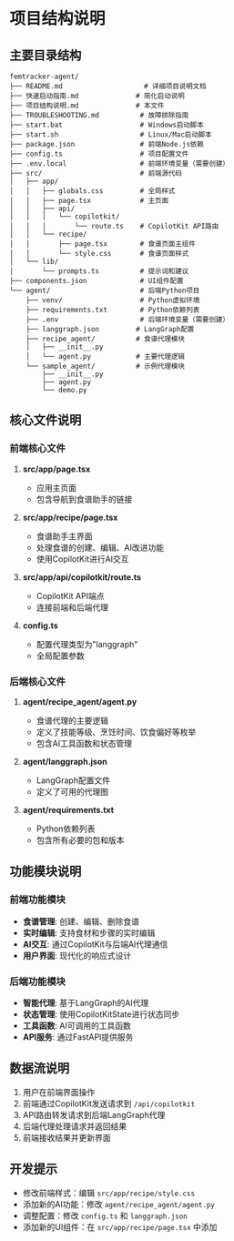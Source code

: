 # 项目结构说明

## 主要目录结构

```
femtracker-agent/
├── README.md                    # 详细项目说明文档
├── 快速启动指南.md              # 简化启动说明
├── 项目结构说明.md              # 本文件
├── TROUBLESHOOTING.md          # 故障排除指南
├── start.bat                   # Windows启动脚本
├── start.sh                    # Linux/Mac启动脚本
├── package.json                # 前端Node.js依赖
├── config.ts                   # 项目配置文件
├── .env.local                  # 前端环境变量（需要创建）
├── src/                        # 前端源代码
│   ├── app/
│   │   ├── globals.css         # 全局样式
│   │   ├── page.tsx            # 主页面
│   │   ├── api/
│   │   │   └── copilotkit/
│   │   │       └── route.ts    # CopilotKit API路由
│   │   └── recipe/
│   │       ├── page.tsx        # 食谱页面主组件
│   │       └── style.css       # 食谱页面样式
│   └── lib/
│       └── prompts.ts          # 提示词和建议
├── components.json             # UI组件配置
└── agent/                      # 后端Python项目
    ├── venv/                   # Python虚拟环境
    ├── requirements.txt        # Python依赖列表
    ├── .env                    # 后端环境变量（需要创建）
    ├── langgraph.json         # LangGraph配置
    ├── recipe_agent/          # 食谱代理模块
    │   ├── __init__.py
    │   └── agent.py           # 主要代理逻辑
    └── sample_agent/          # 示例代理模块
        ├── __init__.py
        ├── agent.py
        └── demo.py
```

## 核心文件说明

### 前端核心文件

1. **src/app/page.tsx**
   - 应用主页面
   - 包含导航到食谱助手的链接

2. **src/app/recipe/page.tsx**
   - 食谱助手主界面
   - 处理食谱的创建、编辑、AI改进功能
   - 使用CopilotKit进行AI交互

3. **src/app/api/copilotkit/route.ts**
   - CopilotKit API端点
   - 连接前端和后端代理

4. **config.ts**
   - 配置代理类型为"langgraph"
   - 全局配置参数

### 后端核心文件

1. **agent/recipe_agent/agent.py**
   - 食谱代理的主要逻辑
   - 定义了技能等级、烹饪时间、饮食偏好等枚举
   - 包含AI工具函数和状态管理

2. **agent/langgraph.json**
   - LangGraph配置文件
   - 定义了可用的代理图

3. **agent/requirements.txt**
   - Python依赖列表
   - 包含所有必要的包和版本

## 功能模块说明

### 前端功能模块

- **食谱管理**: 创建、编辑、删除食谱
- **实时编辑**: 支持食材和步骤的实时编辑
- **AI交互**: 通过CopilotKit与后端AI代理通信
- **用户界面**: 现代化的响应式设计

### 后端功能模块

- **智能代理**: 基于LangGraph的AI代理
- **状态管理**: 使用CopilotKitState进行状态同步
- **工具函数**: AI可调用的工具函数
- **API服务**: 通过FastAPI提供服务

## 数据流说明

1. 用户在前端界面操作
2. 前端通过CopilotKit发送请求到 `/api/copilotkit`
3. API路由转发请求到后端LangGraph代理
4. 后端代理处理请求并返回结果
5. 前端接收结果并更新界面

## 开发提示

- 修改前端样式：编辑 `src/app/recipe/style.css`
- 添加新的AI功能：修改 `agent/recipe_agent/agent.py`
- 调整配置：修改 `config.ts` 和 `langgraph.json`
- 添加新的UI组件：在 `src/app/recipe/page.tsx` 中添加 